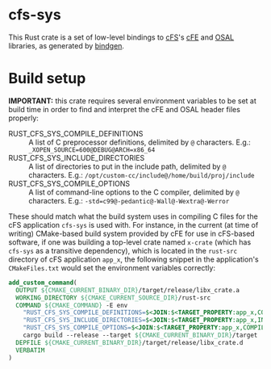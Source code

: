 # cfs-sys

This Rust crate is a set of low-level bindings to
[cFS](https://cfs.gsfc.nasa.gov/)'s
[cFE](https://github.com/nasa/cFE)
and [OSAL](https://github.com/nasa/osal) libraries, as generated by
[bindgen](https://github.com/rust-lang/rust-bindgen).

# Build setup

**IMPORTANT:** this crate requires several environment variables to be set
at build time in order to find and interpret the cFE and OSAL header files
properly:

<dl>
<dt>RUST_CFS_SYS_COMPILE_DEFINITIONS</dt>
<dd>A list of C preprocessor definitions, delimited by <code>@</code> characters.
E.g.: <code>_XOPEN_SOURCE=600@DEBUG@ARCH=x86_64</code></dd>

<dt>RUST_CFS_SYS_INCLUDE_DIRECTORIES</dt>
<dd>A list of directories to put in the include path, delimited by <code>@</code>
characters.
E.g.: <code>/opt/custom-cc/include@/home/build/proj/include</code></dd>

<dt>RUST_CFS_SYS_COMPILE_OPTIONS</dt>
<dd>A list of command-line options to the C compiler, delimited by <code>@</code> characters.
E.g.: <code>-std=c99@-pedantic@-Wall@-Wextra@-Werror</code></dd>
</dl>

These should match what the build system uses in compiling C files for the
cFS application `cfs-sys` is used with. For instance,
in the current (at time of writing) CMake-based build system provided by cFE
for use in cFS-based software, if one was building a top-level crate named
`x-crate` (which has `cfs-sys` as a transitive dependency),
which is located in the `rust-src` directory of cFS application
`app_x`, the following snippet in the application's `CMakeFiles.txt`
would set the environment variables correctly:

```cmake
add_custom_command(
  OUTPUT ${CMAKE_CURRENT_BINARY_DIR}/target/release/libx_crate.a
  WORKING_DIRECTORY ${CMAKE_CURRENT_SOURCE_DIR}/rust-src
  COMMAND ${CMAKE_COMMAND} -E env
    "RUST_CFS_SYS_COMPILE_DEFINITIONS=$<JOIN:$<TARGET_PROPERTY:app_x,COMPILE_DEFINITIONS>,@>"
    "RUST_CFS_SYS_INCLUDE_DIRECTORIES=$<JOIN:$<TARGET_PROPERTY:app_x,INCLUDE_DIRECTORIES>,@>"
    "RUST_CFS_SYS_COMPILE_OPTIONS=$<JOIN:$<TARGET_PROPERTY:app_x,COMPILE_OPTIONS>,@>"
    cargo build --release --target ${CMAKE_CURRENT_BINARY_DIR}/target
  DEPFILE ${CMAKE_CURRENT_BINARY_DIR}/target/release/libx_crate.d
  VERBATIM
)
```

